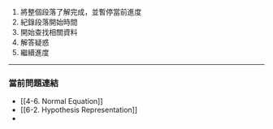 1. 將整個段落了解完成，並暫停當前進度
2. 紀錄段落開始時間
3. 開始查找相關資料
4. 解答疑惑
5. 繼續進度
---
### 當前問題連結
- [[4-6. Normal Equation]]
- [[6-2. Hypothesis Representation]]
- 